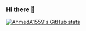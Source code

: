 ### Hi there 👋

<!--
**AhmedA1559/AhmedA1559** is a ✨ _special_ ✨ repository because its `README.md` (this file) appears on your GitHub profile.

Here are some ideas to get you started:

- 🔭 I’m currently working on ...
- 🌱 I’m currently learning ...
- 👯 I’m looking to collaborate on ...
- 🤔 I’m looking for help with ...
- 💬 Ask me about ...
- 📫 How to reach me: ...
- 😄 Pronouns: ...
- ⚡ Fun fact: ...
-->

[![AhmedA1559's GitHub stats](https://github-readme-stats.vercel.app/api?username=AhmedA1559)](https://github.com/AhmedA1559/github-readme-stats)
